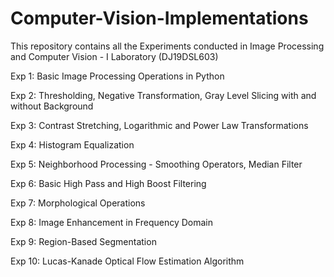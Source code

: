 # Computer-Vision-Implementations
This repository contains all the Experiments conducted in Image Processing and Computer Vision - I Laboratory (DJ19DSL603)

Exp 1: Basic Image Processing Operations in Python

Exp 2: Thresholding, Negative Transformation, Gray Level Slicing with and without Background

Exp 3: Contrast Stretching, Logarithmic and Power Law Transformations

Exp 4: Histogram Equalization

Exp 5: Neighborhood Processing - Smoothing Operators, Median Filter

Exp 6: Basic High Pass and High Boost Filtering

Exp 7: Morphological Operations

Exp 8: Image Enhancement in Frequency Domain

Exp 9: Region-Based Segmentation

Exp 10: Lucas-Kanade Optical Flow Estimation Algorithm

